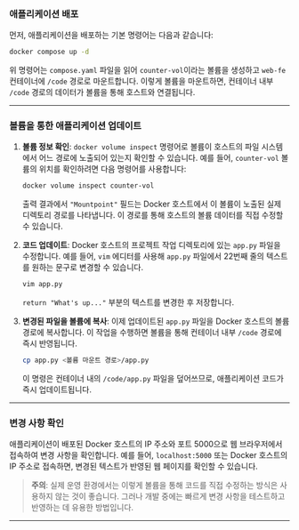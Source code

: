 
### 애플리케이션 배포

먼저, 애플리케이션을 배포하는 기본 명령어는 다음과 같습니다:

```bash
docker compose up -d
```

위 명령어는 `compose.yaml` 파일을 읽어 `counter-vol`이라는 볼륨을 생성하고 `web-fe` 컨테이너에 `/code` 경로로 마운트합니다. 이렇게 볼륨을 마운트하면, 컨테이너 내부 `/code` 경로의 데이터가 볼륨을 통해 호스트와 연결됩니다.

---

### 볼륨을 통한 애플리케이션 업데이트

1. **볼륨 정보 확인**: `docker volume inspect` 명령어로 볼륨이 호스트의 파일 시스템에서 어느 경로에 노출되어 있는지 확인할 수 있습니다. 예를 들어, `counter-vol` 볼륨의 위치를 확인하려면 다음 명령어를 사용합니다:

   ```bash
   docker volume inspect counter-vol
   ```

   출력 결과에서 `"Mountpoint"` 필드는 Docker 호스트에서 이 볼륨이 노출된 실제 디렉토리 경로를 나타냅니다. 이 경로를 통해 호스트의 볼륨 데이터를 직접 수정할 수 있습니다.

2. **코드 업데이트**: Docker 호스트의 프로젝트 작업 디렉토리에 있는 `app.py` 파일을 수정합니다. 예를 들어, `vim` 에디터를 사용해 `app.py` 파일에서 22번째 줄의 텍스트를 원하는 문구로 변경할 수 있습니다.

   ```bash
   vim app.py
   ```

   `return "What's up..."` 부분의 텍스트를 변경한 후 저장합니다.

3. **변경된 파일을 볼륨에 복사**: 이제 업데이트된 `app.py` 파일을 Docker 호스트의 볼륨 경로에 복사합니다. 이 작업을 수행하면 볼륨을 통해 컨테이너 내부 `/code` 경로에 즉시 반영됩니다.

   ```bash
   cp app.py <볼륨 마운트 경로>/app.py
   ```

   이 명령은 컨테이너 내의 `/code/app.py` 파일을 덮어쓰므로, 애플리케이션 코드가 즉시 업데이트됩니다.

---

### 변경 사항 확인

애플리케이션이 배포된 Docker 호스트의 IP 주소와 포트 5000으로 웹 브라우저에서 접속하여 변경 사항을 확인합니다. 예를 들어, `localhost:5000` 또는 Docker 호스트의 IP 주소로 접속하면, 변경된 텍스트가 반영된 웹 페이지를 확인할 수 있습니다.

> **주의**: 실제 운영 환경에서는 이렇게 볼륨을 통해 코드를 직접 수정하는 방식은 사용하지 않는 것이 좋습니다. 그러나 개발 중에는 빠르게 변경 사항을 테스트하고 반영하는 데 유용한 방법입니다.

---
